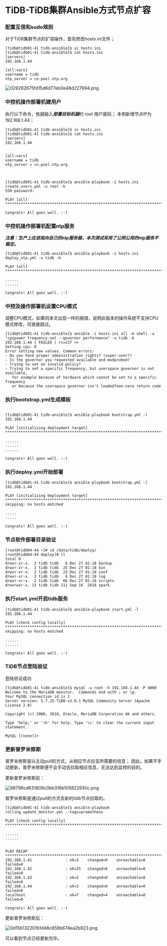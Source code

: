 # TiDB-TiDB集群Ansible方式节点扩容

### 配置互信和sudo规则

对于TiDB集群节点的扩容操作，首先修改hosts.ini文件；


```
[tidb@tidb01-41 tidb-ansible]$ vi hosts.ini 
[tidb@tidb01-41 tidb-ansible]$ cat hosts.ini 
[servers]
192.168.1.44

[all:vars]
username = tidb
ntp_server = cn.pool.ntp.org

```

![029282675fd15d6d77eb0e48d227694.png](http://cdn.lifemini.cn/dbblog/20201227/fcec4328a4294836b6d60223c1d6ce37.png)



### 中控机操作部署机建用户

执行以下命令，依据输入***部署目标机器***的 root 用户密码；
本例新增节点IP为192.168.1.44；



```
[tidb@tidb01-41 tidb-ansible]$ vi hosts.ini 
[tidb@tidb01-41 tidb-ansible]$ cat hosts.ini 
[servers]
192.168.1.44


[all:vars]
username = tidb
ntp_server = cn.pool.ntp.org



[tidb@tidb01-41 tidb-ansible]$ ansible-playbook -i hosts.ini create_users.yml -u root -k
SSH password: 

PLAY [all] ***************************************************************************************************************

Congrats! All goes well. :-)

```

### 中控机操作部署机配置ntp服务

***注意：生产上应该指向自己的ntp服务器，本次测试采用了公网公用的ntp服务不稳定。***

```
[tidb@tidb01-41 tidb-ansible]$ ansible-playbook -i hosts.ini deploy_ntp.yml -u tidb -b

PLAY [all] ***************************************************************************************************************

......
......

Congrats! All goes well. :-)
```




### 中控及操作部署机设置CPU模式


调整CPU模式，如果同本文出现一样的报错，说明此版本的操作系统不支持CPU模式修改，可直接跳过。

```
[tidb@tidb01-41 tidb-ansible]$ ansible -i hosts.ini all -m shell -a "cpupower frequency-set --governor performance" -u tidb -b
192.168.1.44 | FAILED | rc=237 >>
Setting cpu: 0
Error setting new values. Common errors:
- Do you have proper administration rights? (super-user?)
- Is the governor you requested available and modprobed?
- Trying to set an invalid policy?
- Trying to set a specific frequency, but userspace governor is not available,
   for example because of hardware which cannot be set to a specific frequency
   or because the userspace governor isn't loaded?non-zero return code

```



### 执行bootstrap.yml生成模板


```

[tidb@tidb01-41 tidb-ansible]$ ansible-playbook bootstrap.yml -l 192.168.1.44

PLAY [initializing deployment target] ************************************************************************************

......
......
......

Congrats! All goes well. :-)
```

### 执行deploy.yml开始部署



```
[tidb@tidb01-41 tidb-ansible]$ ansible-playbook bootstrap.yml -l 192.168.1.44

PLAY [initializing deployment target] ************************************************************************************
skipping: no hosts matched

.....
.....

Congrats! All goes well. :-)
```


### 节点软件部署目录验证
```
[root@tidb04-44 ~]# cd /data/tidb/deploy/
[root@tidb04-44 deploy]# ll
total 0
drwxr-xr-x.  2 tidb tidb   6 Dec 27 01:18 backup
drwxr-xr-x.  2 tidb tidb  25 Dec 27 01:18 bin
drwxr-xr-x.  2 tidb tidb  23 Dec 27 01:18 conf
drwxr-xr-x.  2 tidb tidb   6 Dec 27 01:18 log
drwxr-xr-x.  2 tidb tidb  66 Dec 27 01:18 scripts
drwxrwxr-x. 13 tidb tidb 211 Sep 16  2018 spark

```

### 执行start.yml开启tidb服务

```
[tidb@tidb01-41 tidb-ansible]$ ansible-playbook start.yml -l 192.168.1.44

PLAY [check config locally] **********************************************************************************************
skipping: no hosts matched

......
......

Congrats! All goes well. :-)
```


### TiDB节点登陆验证

登陆验证成功

```
[tidb@tidb01-41 tidb-ansible]$ mysql -u root -h 192.168.1.44 -P 4000
Welcome to the MariaDB monitor.  Commands end with ; or \g.
Your MySQL connection id is 2
Server version: 5.7.25-TiDB-v3.0.1 MySQL Community Server (Apache License 2.0)

Copyright (c) 2000, 2018, Oracle, MariaDB Corporation Ab and others.

Type 'help;' or '\h' for help. Type '\c' to clear the current input statement.

MySQL [(none)]> 
```


### 更新普罗米修斯

普罗米修斯是以主动pull的方式，从相应节点拉去所需要的信息；
因此，如果不手动更新，普罗米修斯便不会手动去拉取相应信息，无法达到监控的目的。


更新普罗米修斯前：

![98796cd631809c0bb316b105822930c.png](http://cdn.lifemini.cn/dbblog/20201227/46d3e18a3fee4a5c815b5dca2aae49e6.png)

普罗米修斯是通过pull的方式去新的tidb节点拉取的。

```
[tidb@tidb01-41 tidb-ansible]$ ansible-playbook rolling_update_monitor.yml --tags=prometheus

PLAY [check config locally] **********************************************************************************************

......
......


PLAY RECAP ***************************************************************************************************************
192.168.1.41               : ok=3    changed=0    unreachable=0    failed=0   
192.168.1.42               : ok=25   changed=8    unreachable=0    failed=0   
192.168.1.43               : ok=3    changed=0    unreachable=0    failed=0   
192.168.1.44               : ok=3    changed=0    unreachable=0    failed=0   
localhost                  : ok=7    changed=4    unreachable=0    failed=0   

Congrats! All goes well. :-)

```

更新普罗米修斯后：

![0d15b132201b1d48c858b674ea2b923.png](http://cdn.lifemini.cn/dbblog/20201227/486672e3306b41edb86b698d36d786be.png)


可以看到节点已经更新完毕。





